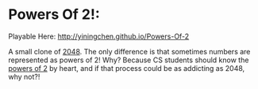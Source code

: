# Powers Of 2!:
Playable Here: http://yiningchen.github.io/Powers-Of-2

A small clone of [2048](http://gabrielecirulli.github.io/2048/). 
The only difference is that sometimes numbers are represented as powers of 2!
Why? Because CS students should know the [powers of 2](https://en.wikipedia.org/wiki/Power_of_two) by heart, and if that process could be as addicting as 2048, why not?!


